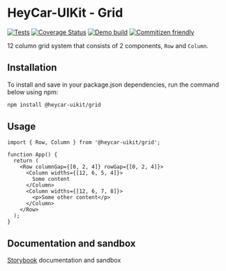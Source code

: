 # HeyCar-UIKit - Grid

[![Tests](https://github.com/hey-car/heycar-uikit/actions/workflows/build.yml/badge.svg)](https://github.com/hey-car/heycar-uikit/actions/workflows/build.yml)
[![Coverage Status](https://coveralls.io/repos/github/hey-car/heycar-uikit/badge.svg)](https://coveralls.io/github/hey-car/heycar-uikit)
[![Demo build](https://github.com/hey-car/heycar-uikit/actions/workflows/main.yml/badge.svg)](https://github.com/hey-car/heycar-uikit/actions/workflows/main.yml)
[![Commitizen friendly](https://img.shields.io/badge/commitizen-friendly-brightgreen.svg)](http://commitizen.github.io/cz-cli/)

12 column grid system that consists of 2 components, `Row` and `Column`.

## Installation

To install and save in your package.json dependencies, run the command below using npm:

```bash
npm install @heycar-uikit/grid
```

## Usage

```tsx
import { Row, Column } from '@heycar-uikit/grid';

function App() {
  return (
    <Row columnGap={[0, 2, 4]} rowGap={[0, 2, 4]}>
      <Column widths={[12, 6, 5, 4]}>
        Some content
      </Column>
      <Column widths={[12, 6, 7, 8]}>
        <p>Some other content</p>
      </Column>
    </Row>
  );
}
```

## Documentation and sandbox

[Storybook](https://hey-car.github.io/heycar-uikit/main/?path=/docs/components-grid--row) documentation and sandbox

